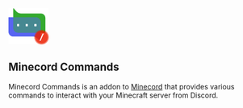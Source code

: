 <img alt="Minecord Commands Icon" src="src/main/resources/assets/minecord-cmds/icon.svg" height="72">

## Minecord Commands

Minecord Commands is an addon to [Minecord](../README.md) that provides various
commands to interact with your Minecraft server from Discord.
